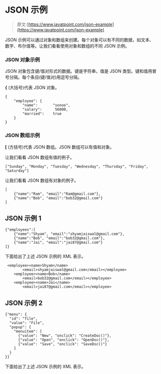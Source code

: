 # JSON 示例

> 原文:[https://www.javatpoint.com/json-example](https://www.javatpoint.com/json-example)

JSON 示例可以通过对象和数组来创建。每个对象可以有不同的数据，如文本、数字、布尔值等。让我们看看使用对象和数组的不同 JSON 示例。

### JSON 对象示例

JSON 对象包含键/值对形式的数据。键是字符串，值是 JSON 类型。键和值用冒号分隔。每个条目(键/值对)用逗号分隔。

**{** (大括号)代表 JSON 对象。

```
{
    "employee": {
        "name":       "sonoo", 
        "salary":      56000, 
        "married":    true
    }
}

```

### JSON 数组示例

**[** (方括号)代表 JSON 数组。JSON 数组可以有值和对象。

让我们看看 JSON 数组有值的例子。

```
["Sunday", "Monday", "Tuesday", "Wednesday", "Thursday", "Friday", "Saturday"]

```

让我们看看 JSON 数组有对象的例子。

```
[
    {"name":"Ram", "email":"Ram@gmail.com"},
    {"name":"Bob", "email":"bob32@gmail.com"}
]

```

## JSON 示例 1

```
{"employees":[
    {"name":"Shyam", "email":"shyamjaiswal@gmail.com"},
    {"name":"Bob", "email":"bob32@gmail.com"},
    {"name":"Jai", "email":"jai87@gmail.com"}
]}

```

下面给出了上述 JSON 示例的 XML 表示。

```
 <employee><name>Shyam</name> 
        <email>shyamjaiswal@gmail.com</email></employee> 
    <employee><name>Bob</name> 
        <email>bob32@gmail.com</email></employee> 
    <employee><name>Jai</name> 
        <email>jai87@gmail.com</email></employee> 

```

## JSON 示例 2

```
{"menu": {
  "id": "file",
  "value": "File",
  "popup": {
    "menuitem": [
      {"value": "New", "onclick": "CreateDoc()"},
      {"value": "Open", "onclick": "OpenDoc()"},
      {"value": "Save", "onclick": "SaveDoc()"}
    ]
  }
}}

```

下面给出了上述 JSON 示例的 XML 表示。